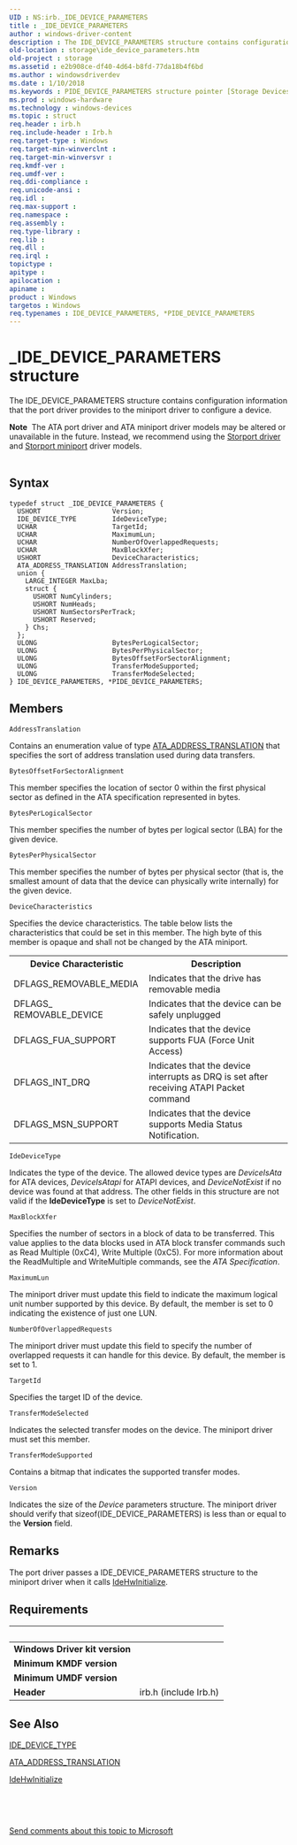 ```yaml
---
UID : NS:irb._IDE_DEVICE_PARAMETERS
title : _IDE_DEVICE_PARAMETERS
author : windows-driver-content
description : The IDE_DEVICE_PARAMETERS structure contains configuration information that the port driver provides to the miniport driver to configure a device.Note  The ATA port driver and ATA miniport driver models may be altered or unavailable in the future.
old-location : storage\ide_device_parameters.htm
old-project : storage
ms.assetid : e2b908ce-df40-4d64-b8fd-77da18b4f6bd
ms.author : windowsdriverdev
ms.date : 1/10/2018
ms.keywords : PIDE_DEVICE_PARAMETERS structure pointer [Storage Devices], irb/PIDE_DEVICE_PARAMETERS, *PIDE_DEVICE_PARAMETERS, IDE_DEVICE_PARAMETERS structure [Storage Devices], irb/IDE_DEVICE_PARAMETERS, structs-ATA_6cc8412c-2ce1-4261-91db-bc986a6836ff.xml, storage.ide_device_parameters, IDE_DEVICE_PARAMETERS, _IDE_DEVICE_PARAMETERS, PIDE_DEVICE_PARAMETERS
ms.prod : windows-hardware
ms.technology : windows-devices
ms.topic : struct
req.header : irb.h
req.include-header : Irb.h
req.target-type : Windows
req.target-min-winverclnt : 
req.target-min-winversvr : 
req.kmdf-ver : 
req.umdf-ver : 
req.ddi-compliance : 
req.unicode-ansi : 
req.idl : 
req.max-support : 
req.namespace : 
req.assembly : 
req.type-library : 
req.lib : 
req.dll : 
req.irql : 
topictype : 
apitype : 
apilocation : 
apiname : 
product : Windows
targetos : Windows
req.typenames : IDE_DEVICE_PARAMETERS, *PIDE_DEVICE_PARAMETERS
---
```


# _IDE_DEVICE_PARAMETERS structure
The IDE_DEVICE_PARAMETERS structure contains configuration information that the port driver provides to the miniport driver to configure a device.
<div class="alert"><b>Note</b>  The ATA port driver and ATA miniport driver models may be altered or unavailable in the future. Instead, we recommend using the <a href="https://msdn.microsoft.com/en-us/windows/hardware/drivers/storage/storport-driver">Storport driver</a> and <a href="https://msdn.microsoft.com/en-us/windows/hardware/drivers/storage/storport-miniport-drivers">Storport miniport</a> driver models.</div><div> </div>

## Syntax
````
typedef struct _IDE_DEVICE_PARAMETERS {
  USHORT                  Version;
  IDE_DEVICE_TYPE         IdeDeviceType;
  UCHAR                   TargetId;
  UCHAR                   MaximumLun;
  UCHAR                   NumberOfOverlappedRequests;
  UCHAR                   MaxBlockXfer;
  USHORT                  DeviceCharacteristics;
  ATA_ADDRESS_TRANSLATION AddressTranslation;
  union {
    LARGE_INTEGER MaxLba;
    struct {
      USHORT NumCylinders;
      USHORT NumHeads;
      USHORT NumSectorsPerTrack;
      USHORT Reserved;
    } Chs;
  };
  ULONG                   BytesPerLogicalSector;
  ULONG                   BytesPerPhysicalSector;
  ULONG                   BytesOffsetForSectorAlignment;
  ULONG                   TransferModeSupported;
  ULONG                   TransferModeSelected;
} IDE_DEVICE_PARAMETERS, *PIDE_DEVICE_PARAMETERS;
````

## Members


`AddressTranslation`

Contains an enumeration value of type <a href="..\irb\ne-irb-ata_address_translation.md">ATA_ADDRESS_TRANSLATION</a> that specifies the sort of address translation used during data transfers.

`BytesOffsetForSectorAlignment`

This member specifies the location of sector 0 within the first physical sector as defined in the ATA specification represented in bytes.

`BytesPerLogicalSector`

This member specifies the number of bytes per logical sector (LBA) for the given device.

`BytesPerPhysicalSector`

This member specifies the number of bytes per physical sector (that is, the smallest amount of data that the device can physically write internally) for the given device.

`DeviceCharacteristics`

Specifies the device characteristics. The table below lists the characteristics that could be set in this member. The high byte of this member is opaque and shall not be changed by the ATA miniport.
<table>
<tr>
<th>Device Characteristic</th>
<th>Description</th>
</tr>
<tr>
<td>
DFLAGS_REMOVABLE_MEDIA

</td>
<td>
Indicates that the drive has removable media

</td>
</tr>
<tr>
<td>
DFLAGS_ REMOVABLE_DEVICE

</td>
<td>
Indicates that the device can be safely unplugged

</td>
</tr>
<tr>
<td>
DFLAGS_FUA_SUPPORT

</td>
<td>
Indicates that the device supports FUA (Force Unit Access)

</td>
</tr>
<tr>
<td>
DFLAGS_INT_DRQ

</td>
<td>
Indicates that the device interrupts as DRQ is set after receiving ATAPI Packet command

</td>
</tr>
<tr>
<td>
DFLAGS_MSN_SUPPORT

</td>
<td>
Indicates that the device supports Media Status Notification.

</td>
</tr>
</table>

`IdeDeviceType`

Indicates the type of the device. The allowed device types are <i>DeviceIsAta</i> for ATA devices, <i>DeviceIsAtapi</i> for ATAPI devices, and <i>DeviceNotExist</i> if no device was found at that address. The other fields in this structure are not valid if the <b>IdeDeviceType</b> is set to <i>DeviceNotExist</i>.

`MaxBlockXfer`

Specifies the number of sectors in a block of data to be transferred. This value applies to the data blocks used in ATA block transfer commands such as Read Multiple (0xC4), Write Multiple (0xC5). For more information about the ReadMultiple and WriteMultiple commands, see the <i>ATA Specification</i>.

`MaximumLun`

The miniport driver must update this field to indicate the maximum logical unit number supported by this device. By default, the member is set to 0 indicating the existence of just one LUN.

`NumberOfOverlappedRequests`

The miniport driver must update this field to specify the number of overlapped requests it can handle for this device. By default, the member is set to 1.

`TargetId`

Specifies the target ID of the device.

`TransferModeSelected`

Indicates the selected transfer modes on the device. The miniport driver must set this member.

`TransferModeSupported`

Contains a bitmap that indicates the supported transfer modes.

`Version`

Indicates the size of the <i>Device</i> parameters structure. The miniport driver should verify that sizeof(IDE_DEVICE_PARAMETERS) is less than or equal to the <b>Version</b> field.

## Remarks
The port driver passes a IDE_DEVICE_PARAMETERS structure to the miniport driver when it calls <a href="https://msdn.microsoft.com/library/windows/hardware/ff557467">IdeHwInitialize</a>.

## Requirements
| &nbsp; | &nbsp; |
| ---- |:---- |
| **Windows Driver kit version** |  |
| **Minimum KMDF version** |  |
| **Minimum UMDF version** |  |
| **Header** | irb.h (include Irb.h) |

## See Also

<a href="..\irb\ne-irb-ide_device_type.md">IDE_DEVICE_TYPE</a>

<a href="..\irb\ne-irb-ata_address_translation.md">ATA_ADDRESS_TRANSLATION</a>

<a href="https://msdn.microsoft.com/library/windows/hardware/ff557467">IdeHwInitialize</a>

 

 

<a href="mailto:wsddocfb@microsoft.com?subject=Documentation%20feedback [storage\storage]:%20IDE_DEVICE_PARAMETERS structure%20 RELEASE:%20(1/10/2018)&amp;body=%0A%0APRIVACY STATEMENT%0A%0AWe use your feedback to improve the documentation. We don't use your email address for any other purpose, and we'll remove your email address from our system after the issue that you're reporting is fixed. While we're working to fix this issue, we might send you an email message to ask for more info. Later, we might also send you an email message to let you know that we've addressed your feedback.%0A%0AFor more info about Microsoft's privacy policy, see http://privacy.microsoft.com/en-us/default.aspx." title="Send comments about this topic to Microsoft">Send comments about this topic to Microsoft</a>